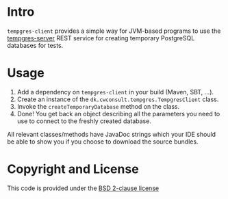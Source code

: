 # Intro

`tempgres-client` provides a simple way for JVM-based programs to use
the
[tempgres-server](https://github.com/ClockworkConsulting/tempgres-server)
REST service for creating temporary PostgreSQL databases for tests.

# Usage

1. Add a dependency on `tempgres-client` in your build (Maven, SBT, ...).
2. Create an instance of the `dk.cwconsult.tempgres.TempgresClient` class.
3. Invoke the `createTemporaryDatabase` method on the class.
4. Done! You get back an object describing all the parameters you need to use to connect to the freshly created database.

All relevant classes/methods have JavaDoc strings which your IDE
should be able to show you if you choose to download the source
bundles.

# Copyright and License

This code is provided under the [BSD 2-clause license](https://github.com/ClockworkConsulting/tempgres-client/blob/master/LICENSE)
